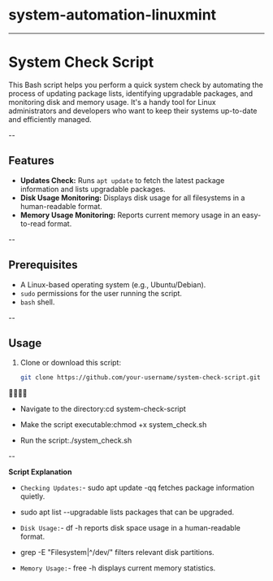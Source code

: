 # system-automation-linuxmint

---

# System Check Script

This Bash script helps you perform a quick system check by automating the process of updating package lists, identifying upgradable packages, and monitoring disk and memory usage. It's a handy tool for Linux administrators and developers who want to keep their systems up-to-date and efficiently managed.

--

## Features
- **Updates Check:** Runs `apt update` to fetch the latest package information and lists upgradable packages.
- **Disk Usage Monitoring:** Displays disk usage for all filesystems in a human-readable format.
- **Memory Usage Monitoring:** Reports current memory usage in an easy-to-read format.

--

## Prerequisites
- A Linux-based operating system (e.g., Ubuntu/Debian).
- `sudo` permissions for the user running the script.
- `bash` shell.

--

## Usage

1. Clone or download this script:
   ```bash
   git clone https://github.com/your-username/system-check-script.git

- Navigate to the directory:cd system-check-script

- Make the script executable:chmod +x system_check.sh

- Run the script:./system_check.sh

--

**Script Explanation**
- `Checking Updates:`- sudo apt update -qq fetches package information quietly.
- sudo apt list --upgradable lists packages that can be upgraded.

- `Disk Usage:`- df -h reports disk space usage in a human-readable format.
- grep -E "Filesystem|^/dev/" filters relevant disk partitions.

- `Memory Usage:`- free -h displays current memory statistics.


